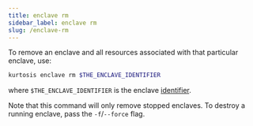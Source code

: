 ```yaml
---
title: enclave rm
sidebar_label: enclave rm
slug: /enclave-rm
---
```


To remove an enclave and all resources associated with that particular enclave, use:

```bash
kurtosis enclave rm $THE_ENCLAVE_IDENTIFIER 
```
where `$THE_ENCLAVE_IDENTIFIER` is the enclave [identifier](../advanced-concepts/resource-identifier.md).

Note that this command will only remove stopped enclaves. To destroy a running enclave, pass the `-f`/`--force` flag.